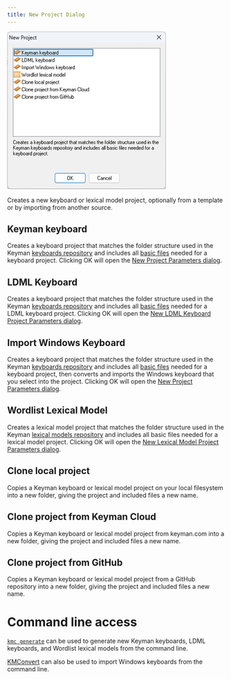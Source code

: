 ```yaml
---
title: New Project Dialog
---
```


![New Project dialog](../images/ui/frmNewProject.png)

Creates a new keyboard or lexical model project, optionally from a template or by importing from another source.

## Keyman keyboard

Creates a keyboard project that matches the folder structure used in the Keyman [keyboards repository](https://github.com/keymanapp/keyboards) and includes all [basic files](/developer/keyboards/) needed for a keyboard project. Clicking OK will open the [New Project Parameters dialog](new-project-parameters).

## LDML Keyboard
Creates a keyboard project that matches the folder structure used in the Keyman [keyboards repository](https://github.com/keymanapp/keyboards) and includes all [basic files](/developer/keyboards/) needed for a LDML keyboard project. Clicking OK will open the [New LDML Keyboard Project Parameters dialog](new-ldml-project-parameters).

## Import Windows Keyboard

Creates a keyboard project that matches the folder structure used in the Keyman [keyboards repository](https://github.com/keymanapp/keyboards) and includes all [basic files](/developer/keyboards/) needed for a keyboard project, then converts and imports the Windows keyboard that you select into the project. Clicking OK will open the [New Project Parameters dialog](new-project-parameters).

## Wordlist Lexical Model

Creates a lexical model project that matches the folder structure used in the Keyman [lexical models repository](https://github.com/keymanapp/lexical-models) and includes all basic files needed for a lexical model project. Clicking OK will open the [New Lexical Model Project Parameters dialog](new-lm-project-parameters).

## Clone local project

Copies a Keyman keyboard or lexical model project on your local filesystem into
a new folder, giving the project and included files a new name.

## Clone project from Keyman Cloud

Copies a Keyman keyboard or lexical model project from keyman.com into a new
folder, giving the project and included files a new name.

## Clone project from GitHub

Copies a Keyman keyboard or lexical model project from a GitHub repository into
a new folder, giving the project and included files a new name.

# Command line access

[`kmc generate`](kmc) can be used to generate new Keyman keyboards, LDML
keyboards, and Wordlist lexical models from the command line.

[KMConvert](kmconvert) can also be used to import Windows keyboards from the
command line.
